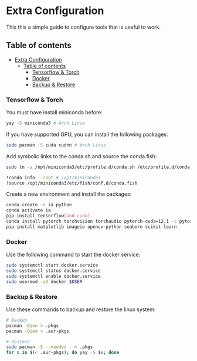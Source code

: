 # Extra Configuration

This this a simple guide to configure tools that is useful to work.

## Table of contents

- [Extra Configuration](#extra-configuration)
  - [Table of contents](#table-of-contents)
    - [Tensorflow \& Torch](#tensorflow--torch)
    - [Docker](#docker)
    - [Backup \& Restore](#backup--restore)

### Tensorflow & Torch

You must have install miniconda before:

```bash
yay -S miniconda3 # Arch Linux
```

If you have supported GPU, you can install the following packages:

```bash
sudo pacman -S cuda cudnn # Arch Linux
```

Add symbolic links to the conda.sh and source the conda.fish:

```bash
sudo ln -s /opt/miniconda3/etc/profile.d/conda.sh /etc/profile.d/conda.sh

!conda info --root # /opt/miniconda3
!source /opt/miniconda3/etc/fish/conf.d/conda.fish
```

Create a new environment and install the packages:

```bash
conda create -n ia python
conda activate ia
pip install tensorflow[and-cuda]
conda install pytorch torchvision torchaudio pytorch-cuda=12.1 -c pytorch -c nvidia
pip install matplotlib imageio opencv-python seaborn scikit-learn
```

### Docker

Use the following command to start the docker service:

```bash
sudo systemctl start docker.service
sudo systemctl status docker.service
sudo systemctl enable docker.service
sudo usermod -aG docker $USER
```

### Backup & Restore

Use these commands to backup and restore the linux system:

```bash
# Backup
pacman -Qqen > .pkgs
pacman -Qqem > .aur-pkgs

# Restore
sudo pacman -S --needed - < .pkgs
for x in $(< .aur-pkgs); do yay -S $x; done
```

